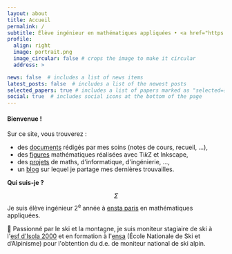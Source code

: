 ```yaml
---
layout: about
title: Accueil
permalink: /
subtitle: Élève ingénieur en mathématiques appliquées • <a href="https://www.ensta-paris.fr/"><span class="capitales">ensta</span> <span class="capitales">p</span>aris</a>
profile:
  align: right
  image: portrait.png
  image_circular: false # crops the image to make it circular
  address: >

news: false  # includes a list of news items
latest_posts: false  # includes a list of the newest posts
selected_papers: true # includes a list of papers marked as "selected={true}"
social: true  # includes social icons at the bottom of the page
---
```

#### **Bienvenue !**


Sur ce site, vous trouverez :
- des [documents](/publications/) rédigés par mes soins (notes de cours, recueil, ...),
- des [figures](/figures/) mathématiques réalisées avec Ti*k*Z et Inkscape,
- des [projets](/projects/) de maths, d'informatique, d'ingénierie, ...,
- un [blog](/blog/) sur lequel je partage mes dernières trouvailles.


**Qui suis-je ?**

$$\Sigma$$ Je suis élève ingénieur 2<sup>e</sup> année à [<span class="capitales">ensta</span> <span class="capitales">p</span>aris](https://www.ensta-paris.fr/) en mathématiques appliquées.

:ski: Passionné par le ski et la montagne, je suis moniteur stagiaire de ski à l'[<span class="capitales">esf</span> d'Isola 2000](https://www.esf-isola2000.com/) et en formation à l'<span class="capitales">[ensa](https://www.ensa.sports.gouv.fr/)</span> (École Nationale de Ski et d’Alpinisme) pour l'obtention du <span class="capitales">d.e.</span> de moniteur national de ski alpin.
